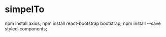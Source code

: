# simpelTo
npm install axios;
npm install react-bootstrap bootstrap;
npm install --save styled-components;
